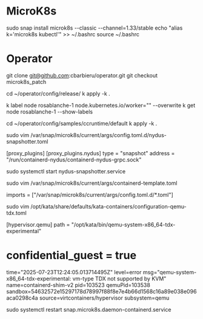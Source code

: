 # MicroK8s
sudo snap install microk8s --classic --channel=1.33/stable
echo "alias k='microk8s kubectl'" >> ~/.bashrc
source ~/.bashrc

# Operator
git clone git@github.com:cbarbieru/operator.git
git checkout microk8s_patch

cd ~/operator/config/release/
k apply -k .

k label node rosablanche-1 node.kubernetes.io/worker="" --overwrite
k get node rosablanche-1 --show-labels

cd ~/operator/config/samples/ccruntime/default
k apply -k .

sudo vim /var/snap/microk8s/current/args/config.toml.d/nydus-snapshotter.toml

[proxy_plugins]
  [proxy_plugins.nydus]
	type = "snapshot"
	address = "/run/containerd-nydus/containerd-nydus-grpc.sock"

sudo systemctl start nydus-snapshotter.service

sudo vim /var/snap/microk8s/current/args/containerd-template.toml

imports = ["/var/snap/microk8s/current/args/config.toml.d/*.toml"]


sudo vim /opt/kata/share/defaults/kata-containers/configuration-qemu-tdx.toml

[hypervisor.qemu]
path = "/opt/kata/bin/qemu-system-x86_64-tdx-experimental"
# confidential_guest = true
time="2025-07-23T12:24:05.013714495Z" level=error msg="qemu-system-x86_64-tdx-experimental: vm-type TDX not supported by KVM" name=containerd-shim-v2 pid=103523 qemuPid=103538 sandbox=54632572e15297178d78997f88f8e7e4b66d1568c16a89e038e096aca0298c4a source=virtcontainers/hypervisor subsystem=qemu


sudo systemctl restart snap.microk8s.daemon-containerd.service

